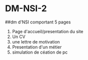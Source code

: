 # DM-NSI-2
##dm d'NSI comportant 5 pages
1. Page d'accueil/presentation du site
1. Un CV
1. une lettre de motivation
1. Presentation d'un métier
1. simulation de céation de pc 
